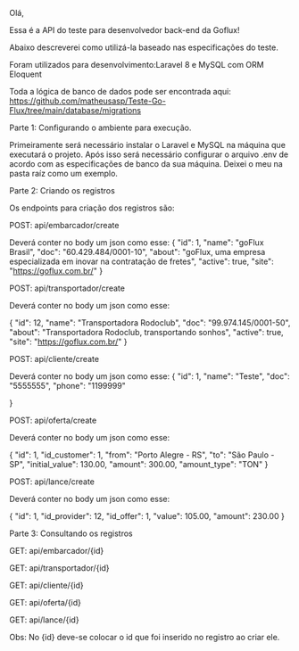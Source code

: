 Olá,

Essa é a API do teste para desenvolvedor back-end da Goflux!

Abaixo descreverei como utilizá-la baseado nas especificações do teste.

Foram utilizados para desenvolvimento:Laravel 8 e MySQL com ORM Eloquent


Toda a lógica de banco de dados pode ser encontrada aqui: https://github.com/matheusasp/Teste-Go-Flux/tree/main/database/migrations



Parte 1: Configurando o ambiente para execução.

Primeiramente será necessário instalar o Laravel e MySQL na máquina que executará o projeto.
Após isso será necessário configurar o arquivo .env de acordo com as especificações de banco da sua máquina. Deixei o meu na pasta raíz como um exemplo.

Parte 2: Criando os registros

Os endpoints para criação dos registros são: 

POST: api/embarcador/create 

Deverá conter no body um json como esse:
{
  "id": 1,
  "name": "goFlux Brasil",
  "doc": "60.429.484/0001-10",
  "about": "goFlux, uma empresa especializada em inovar na contratação de fretes",
  "active": true,
  "site": "https://goflux.com.br/"
}


POST: api/transportador/create

Deverá conter no body um json como esse:

{
  "id": 12,
  "name": "Transportadora Rodoclub",
  "doc": "99.974.145/0001-50",
  "about": "Transportadora Rodoclub, transportando sonhos",
  "active": true,
  "site": "https://goflux.com.br/"
}


POST: api/cliente/create

Deverá conter no body um json como esse:
{
  "id": 1,
  "name": "Teste",
  "doc": "5555555",
  "phone": "1199999"
  
}

POST: api/oferta/create

Deverá conter no body um json como esse:

{
  "id": 1,
  "id_customer": 1,
  "from": "Porto Alegre - RS",
  "to": "São Paulo - SP",
  "initial_value": 130.00,
  "amount": 300.00,
  "amount_type": "TON"
}

POST: api/lance/create

Deverá conter no body um json como esse:

{
  "id": 1, 
  "id_provider": 12,
  "id_offer": 1,
  "value": 105.00,
  "amount": 230.00
}

Parte 3: Consultando os registros

GET: api/embarcador/{id}  

GET: api/transportador/{id}  

GET: api/cliente/{id}  

GET: api/oferta/{id} 

GET: api/lance/{id}

Obs: No {id} deve-se colocar o id que foi inserido no registro ao criar ele.
